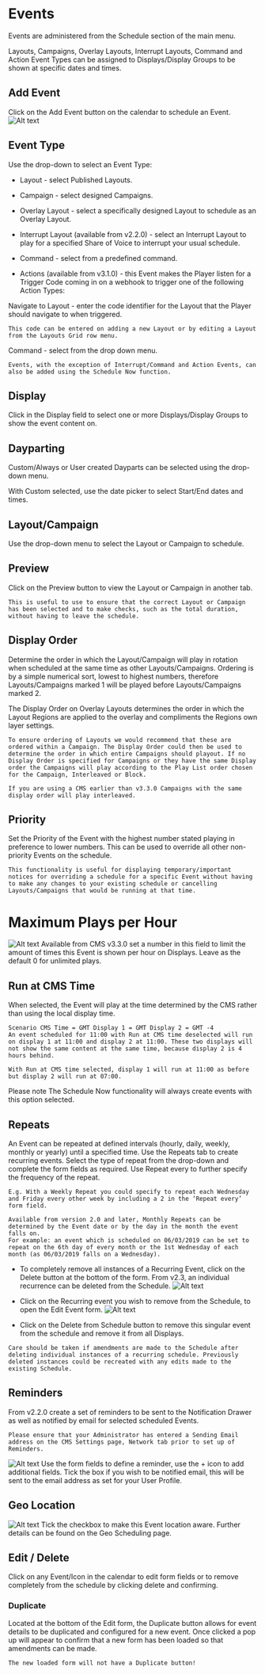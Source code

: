 # Events

Events are administered from the Schedule section of the main menu.

Layouts, Campaigns, Overlay Layouts, Interrupt Layouts, Command and Action Event Types can be assigned to Displays/Display Groups to be shown at specific dates and times.

## Add Event

Click on the Add Event button on the calendar to schedule an Event.
![Alt text](event1.png)

## Event Type

Use the drop-down to select an Event Type:

- Layout - select Published Layouts.

- Campaign - select designed Campaigns.

- Overlay Layout - select a specifically designed Layout to schedule as an Overlay Layout.

- Interrupt Layout (available from v2.2.0) - select an Interrupt Layout to play for a specified Share of Voice to interrupt your usual schedule.

- Command - select from a predefined command.

- Actions (available from v3.1.0) - this Event makes the Player listen for a Trigger Code coming in on a webhook to trigger one of the following Action Types:

Navigate to Layout - enter the code identifier for the Layout that the Player should navigate to when triggered.

```
This code can be entered on adding a new Layout or by editing a Layout from the Layouts Grid row menu.
```

Command - select from the drop down menu.

```
Events, with the exception of Interrupt/Command and Action Events, can also be added using the Schedule Now function.
```

## Display

Click in the Display field to select one or more Displays/Display Groups to show the event content on.

## Dayparting

Custom/Always or User created Dayparts can be selected using the drop-down menu.

With Custom selected, use the date picker to select Start/End dates and times.

## Layout/Campaign

Use the drop-down menu to select the Layout or Campaign to schedule.

## Preview

Click on the Preview button to view the Layout or Campaign in another tab.

```
This is useful to use to ensure that the correct Layout or Campaign has been selected and to make checks, such as the total duration, without having to leave the schedule.
```

## Display Order

Determine the order in which the Layout/Campaign will play in rotation when scheduled at the same time as other Layouts/Campaigns. Ordering is by a simple numerical sort, lowest to highest numbers, therefore Layouts/Campaigns marked 1 will be played before Layouts/Campaigns marked 2.

The Display Order on Overlay Layouts determines the order in which the Layout Regions are applied to the overlay and compliments the Regions own layer settings.

```
To ensure ordering of Layouts we would recommend that these are ordered within a Campaign. The Display Order could then be used to determine the order in which entire Campaigns should playout. If no Display Order is specified for Campaigns or they have the same Display order the Campaigns will play according to the Play List order chosen for the Campaign, Interleaved or Block.
```

```
If you are using a CMS earlier than v3.3.0 Campaigns with the same display order will play interleaved.
```

## Priority

Set the Priority of the Event with the highest number stated playing in preference to lower numbers. This can be used to override all other non-priority Events on the schedule.

```
This functionality is useful for displaying temporary/important notices for overriding a schedule for a specific Event without having to make any changes to your existing schedule or cancelling Layouts/Campaigns that would be running at that time.
```

# Maximum Plays per Hour

![Alt text](events2.png)
Available from CMS v3.3.0 set a number in this field to limit the amount of times this Event is shown per hour on Displays. Leave as the default 0 for unlimited plays.

## Run at CMS Time

When selected, the Event will play at the time determined by the CMS rather than using the local display time.

```
Scenario CMS Time = GMT Display 1 = GMT Display 2 = GMT -4
An event scheduled for 11:00 with Run at CMS time deselected will run on display 1 at 11:00 and display 2 at 11:00. These two displays will not show the same content at the same time, because display 2 is 4 hours behind.

With Run at CMS time selected, display 1 will run at 11:00 as before but display 2 will run at 07:00.

```

Please note The Schedule Now functionality will always create events with this option selected.

## Repeats

An Event can be repeated at defined intervals (hourly, daily, weekly, monthly or yearly) until a specified time. Use the Repeats tab to create recurring events. Select the type of repeat from the drop-down and complete the form fields as required. Use Repeat every to further specify the frequency of the repeat.

```
E.g. With a Weekly Repeat you could specify to repeat each Wednesday and Friday every other week by including a 2 in the ‘Repeat every’ form field.

```

```
Available from version 2.0 and later, Monthly Repeats can be determined by the Event date or by the day in the month the event falls on.
For example: an event which is scheduled on 06/03/2019 can be set to repeat on the 6th day of every month or the 1st Wednesday of each month (as 06/03/2019 falls on a Wednesday).

```

- To completely remove all instances of a Recurring Event, click on the Delete button at the bottom of the form.
  From v2.3, an individual recurrence can be deleted from the Schedule.
  ![Alt text](events4.png)

- Click on the Recurring event you wish to remove from the Schedule, to open the Edit Event form.
  ![Alt text](events5.png)
- Click on the Delete from Schedule button to remove this singular event from the schedule and remove it from all Displays.

```
Care should be taken if amendments are made to the Schedule after deleting individual instances of a recurring schedule. Previously deleted instances could be recreated with any edits made to the existing Schedule.
```

## Reminders

From v2.2.0 create a set of reminders to be sent to the Notification Drawer as well as notified by email for selected scheduled Events.

```
Please ensure that your Administrator has entered a Sending Email address on the CMS Settings page, Network tab prior to set up of Reminders.
```

![Alt text](events6.png)
Use the form fields to define a reminder, use the + icon to add additional fields. Tick the box if you wish to be notified email, this will be sent to the email address as set for your User Profile.

## Geo Location

![Alt text](events7.png)
Tick the checkbox to make this Event location aware. Further details can be found on the Geo Scheduling page.

## Edit / Delete

Click on any Event/Icon in the calendar to edit form fields or to remove completely from the schedule by clicking delete and confirming.

### Duplicate

Located at the bottom of the Edit form, the Duplicate button allows for event details to be duplicated and configured for a new event. Once clicked a pop up will appear to confirm that a new form has been loaded so that amendments can be made.

```
The new loaded form will not have a Duplicate button!
```
